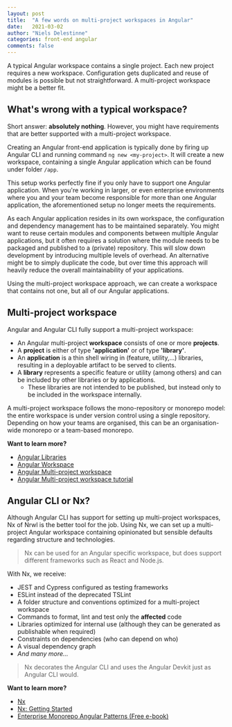 ```yaml
---
layout: post
title:  "A few words on multi-project workspaces in Angular"
date:   2021-03-02
author: "Niels Delestinne"
categories: front-end angular
comments: false
---
```


A typical Angular workspace contains a single project. Each new project requires a new workspace. Configuration gets duplicated and 
reuse of modules is possible but not straightforward. A multi-project workspace might be a better fit.

<!--more-->

## What's wrong with a typical workspace?

Short answer: **absolutely nothing**. However, you might have requirements that are better supported with a multi-project workspace.

Creating an Angular front-end application is typically done by firing up Angular CLI and running command `ng new <my-project>`.
It will create a new workspace, containing a single Angular application which can be found under folder `/app`.

This setup works perfectly fine if you only have to support one Angular application.
When you're working in larger, or even enterprise environments where you and your team become responsible for more than one 
Angular application, the aforementioned setup no longer meets the requirements.

As each Angular application resides in its own workspace, the configuration and dependency management has to be maintained separately. 
You might want to reuse certain modules and components between multiple Angular applications, but it often requires a solution where
the module needs to be packaged and published to a (private) repository.
This will slow down development by introducing multiple levels of overhead. An alternative might be to simply duplicate the code, 
but over time this approach will heavily reduce the overall maintainability of your applications.

Using the multi-project workspace approach, we can create a workspace that contains not one, but all of our Angular applications.

## Multi-project workspace

Angular and Angular CLI fully support a multi-project workspace: 
- An Angular multi-project **workspace** consists of one or more **projects**.
- A **project** is either of type **'application'** or of type **'library'**.
- An **application** is a thin shell wiring in (feature, utility,...) libraries, resulting in a deployable artifact to be served to clients.
- A **library** represents a specific feature or utility (among others) and can be included by other libraries or by applications.
    - These libraries are not intended to be published, but instead only to be included in the workspace internally.     

A multi-project workspace follows the mono-repository or monorepo model: the entire workspace is under version control using a single repository.
Depending on how your teams are organised, this can be an organisation-wide monorepo or a team-based monorepo.

**Want to learn more?**
- [Angular Libraries](https://angular.io/guide/libraries)
- [Angular Workspace](https://angular.io/guide/file-structure)
- [Angular Multi-project workspace](https://angular.io/guide/file-structure#multiple-projects)
- [Angular Multi-project workspace tutorial](https://octoperf.com/blog/2019/08/22/kraken-angular-workspace-multi-application-project/#complete-application-sample)

## Angular CLI or Nx?

Although Angular CLI has support for setting up multi-project workspaces, Nx of Nrwl is the better tool for the job.
Using Nx, we can set up a multi-project Angular workspace containing opinionated but sensible defaults regarding structure and technologies.

> Nx can be used for an Angular specific workspace, but does support different frameworks such as React and Node.js. 

With Nx, we receive:
- JEST and Cypress configured as testing frameworks
- ESLint instead of the deprecated TSLint
- A folder structure and conventions optimized for a multi-project workspace
- Commands to format, lint and test only the **affected** code
- Libraries optimized for internal use (although they can be generated as publishable when required)
- Constraints on dependencies (who can depend on who)
- A visual dependency graph
- _And many more..._

> Nx decorates the Angular CLI and uses the Angular Devkit just as Angular CLI would.

**Want to learn more?**
- [Nx](https://nx.dev/)
- [Nx: Getting Started](https://nx.dev/latest/angular/getting-started/getting-started)
- [Enterprise Monorepo Angular Patterns (Free e-book)](https://go.nrwl.io/angular-enterprise-monorepo-patterns-new-book)
